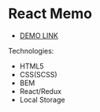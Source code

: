 # React Memo
- [DEMO LINK](https://yaroslavmakarov.github.io/tiles-game/)

Technologies:
* HTML5
* CSS(SCSS)
* BEM
* React/Redux
* Local Storage
